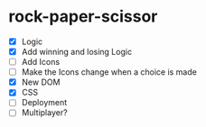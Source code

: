 # rock-paper-scissor

- [x] Logic
- [x] Add winning and losing Logic
- [ ] Add Icons
- [ ] Make the Icons change when a choice is made
- [x] New DOM
- [x] CSS
- [ ] Deployment
- [ ] Multiplayer?